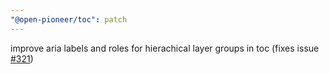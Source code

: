 ```yaml
---
"@open-pioneer/toc": patch
---
```


improve aria labels and roles for hierachical layer groups in toc (fixes issue [#321](https://github.com/open-pioneer/trails-openlayers-base-packages/issues/321))
